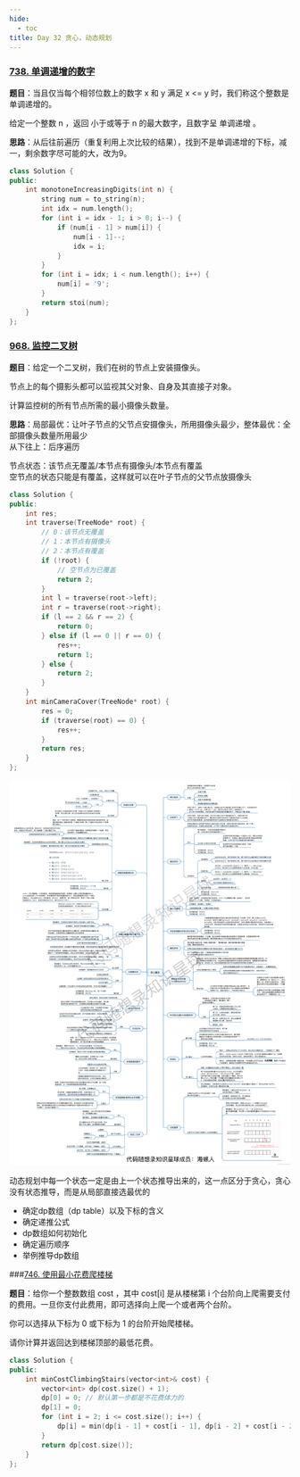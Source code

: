 ```yaml
---
hide:
  - toc
title: Day 32 贪心，动态规划
---
```


### [738. 单调递增的数字](https://leetcode.cn/problems/monotone-increasing-digits/)

**题目**：当且仅当每个相邻位数上的数字 x 和 y 满足 x <= y 时，我们称这个整数是单调递增的。

给定一个整数 n ，返回 小于或等于 n 的最大数字，且数字呈 单调递增 。

**思路**：从后往前遍历（重复利用上次比较的结果），找到不是单调递增的下标，减一，剩余数字尽可能的大，改为9。

```cpp
class Solution {
public:
    int monotoneIncreasingDigits(int n) {
        string num = to_string(n);
        int idx = num.length();
        for (int i = idx - 1; i > 0; i--) {
            if (num[i - 1] > num[i]) {
                num[i - 1]--;
                idx = i;
            }
        }
        for (int i = idx; i < num.length(); i++) {
            num[i] = '9';
        }
        return stoi(num);
    }
};
```

### [968. 监控二叉树](https://leetcode.cn/problems/binary-tree-cameras/)

**题目**：给定一个二叉树，我们在树的节点上安装摄像头。

节点上的每个摄影头都可以监视其父对象、自身及其直接子对象。

计算监控树的所有节点所需的最小摄像头数量。

**思路**：局部最优：让叶子节点的父节点安摄像头，所用摄像头最少，整体最优：全部摄像头数量所用最少<br>
从下往上：后序遍历

节点状态：该节点无覆盖/本节点有摄像头/本节点有覆盖<br>
空节点的状态只能是有覆盖，这样就可以在叶子节点的父节点放摄像头

```cpp
class Solution {
public:
    int res;
    int traverse(TreeNode* root) {
        // 0：该节点无覆盖
        // 1：本节点有摄像头
        // 2：本节点有覆盖
        if (!root) {
            // 空节点为已覆盖
            return 2;
        }
        int l = traverse(root->left);
        int r = traverse(root->right);
        if (l == 2 && r == 2) {
            return 0;
        } else if (l == 0 || r == 0) {
            res++;
            return 1;
        } else {
            return 2;
        }
    }
    int minCameraCover(TreeNode* root) {
        res = 0;
        if (traverse(root) == 0) {
            res++;
        }
        return res;
    }
};
```
![在这里插入图片描述](images/greedy.png)

动态规划中每一个状态一定是由上一个状态推导出来的，这一点区分于贪心，贪心没有状态推导，而是从局部直接选最优的

- 确定dp数组（dp table）以及下标的含义
- 确定递推公式
- dp数组如何初始化
- 确定遍历顺序
- 举例推导dp数组

###[746. 使用最小花费爬楼梯](https://leetcode.cn/problems/min-cost-climbing-stairs/)

**题目**：给你一个整数数组 cost ，其中 cost[i] 是从楼梯第 i 个台阶向上爬需要支付的费用。一旦你支付此费用，即可选择向上爬一个或者两个台阶。

你可以选择从下标为 0 或下标为 1 的台阶开始爬楼梯。

请你计算并返回达到楼梯顶部的最低花费。

```cpp
class Solution {
public:
    int minCostClimbingStairs(vector<int>& cost) {
        vector<int> dp(cost.size() + 1);
        dp[0] = 0; // 默认第一步都是不花费体力的
        dp[1] = 0;
        for (int i = 2; i <= cost.size(); i++) {
            dp[i] = min(dp[i - 1] + cost[i - 1], dp[i - 2] + cost[i - 2]);
        }
        return dp[cost.size()];
    }
};
```